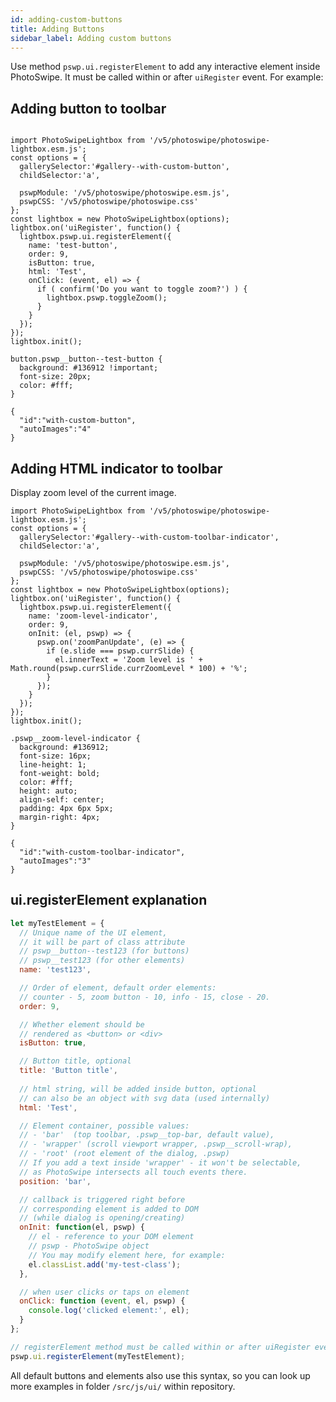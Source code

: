 ```yaml
---
id: adding-custom-buttons
title: Adding Buttons
sidebar_label: Adding custom buttons
---
```


Use method `pswp.ui.registerElement` to add any interactive element inside PhotoSwipe. It must be called within or after `uiRegister` event. For example:

## Adding button to toolbar

<!-- PhotoSwipe example block START -->
<div class="pswp-example">

```pswp_example js

import PhotoSwipeLightbox from '/v5/photoswipe/photoswipe-lightbox.esm.js';
const options = {
  gallerySelector:'#gallery--with-custom-button',
  childSelector:'a',
  
  pswpModule: '/v5/photoswipe/photoswipe.esm.js',
  pswpCSS: '/v5/photoswipe/photoswipe.css'
};
const lightbox = new PhotoSwipeLightbox(options);
lightbox.on('uiRegister', function() {
  lightbox.pswp.ui.registerElement({
    name: 'test-button',
    order: 9,
    isButton: true,
    html: 'Test',
    onClick: (event, el) => {
      if ( confirm('Do you want to toggle zoom?') ) {
        lightbox.pswp.toggleZoom();
      }
    }
  });
});
lightbox.init();

```

```pswp_example css
button.pswp__button--test-button {
  background: #136912 !important;
  font-size: 20px;
  color: #fff;
}
```



```pswp_example gallery
{ 
  "id":"with-custom-button",
  "autoImages":"4"
}
```

</div> 
<!-- PhotoSwipe example block END -->


## Adding HTML indicator to toolbar

Display zoom level of the current image.

<!-- PhotoSwipe example block START -->
<div class="pswp-example">

```pswp_example js
import PhotoSwipeLightbox from '/v5/photoswipe/photoswipe-lightbox.esm.js';
const options = {
  gallerySelector:'#gallery--with-custom-toolbar-indicator',
  childSelector:'a',
  
  pswpModule: '/v5/photoswipe/photoswipe.esm.js',
  pswpCSS: '/v5/photoswipe/photoswipe.css'
};
const lightbox = new PhotoSwipeLightbox(options);
lightbox.on('uiRegister', function() {
  lightbox.pswp.ui.registerElement({
    name: 'zoom-level-indicator',
    order: 9,
    onInit: (el, pswp) => {
      pswp.on('zoomPanUpdate', (e) => {
        if (e.slide === pswp.currSlide) {
          el.innerText = 'Zoom level is ' + Math.round(pswp.currSlide.currZoomLevel * 100) + '%';
        }
      });
    }
  });
});
lightbox.init();
```

```pswp_example css
.pswp__zoom-level-indicator {
  background: #136912;
  font-size: 16px;
  line-height: 1;
  font-weight: bold;
  color: #fff;
  height: auto;
  align-self: center;
  padding: 4px 6px 5px;
  margin-right: 4px;
}
```

```pswp_example gallery
{ 
  "id":"with-custom-toolbar-indicator",
  "autoImages":"3"
}
```

</div> 
<!-- PhotoSwipe example block END -->

## ui.registerElement explanation

```js
let myTestElement = {
  // Unique name of the UI element,
  // it will be part of class attribute
  // pswp__button--test123 (for buttons)
  // pswp__test123 (for other elements)
  name: 'test123',

  // Order of element, default order elements:
  // counter - 5, zoom button - 10, info - 15, close - 20.
  order: 9,

  // Whether element should be 
  // rendered as <button> or <div>
  isButton: true,

  // Button title, optional
  title: 'Button title', 
  
  // html string, will be added inside button, optional
  // can also be an object with svg data (used internally)
  html: 'Test', 

  // Element container, possible values:
  // - 'bar'  (top toolbar, .pswp__top-bar, default value), 
  // - 'wrapper' (scroll viewport wrapper, .pswp__scroll-wrap),
  // - 'root' (root element of the dialog, .pswp) 
  // If you add a text inside 'wrapper' - it won't be selectable,
  // as PhotoSwipe intersects all touch events there.
  position: 'bar',

  // callback is triggered right before 
  // corresponding element is added to DOM
  // (while dialog is opening/creating)
  onInit: function(el, pswp) {
    // el - reference to your DOM element
    // pswp - PhotoSwipe object
    // You may modify element here, for example:
    el.classList.add('my-test-class');
  }, 

  // when user clicks or taps on element
  onClick: function (event, el, pswp) {
    console.log('clicked element:', el);
  }
};

// registerElement method must be called within or after uiRegister event
pswp.ui.registerElement(myTestElement);
```

All default buttons and elements also use this syntax, so you can look up more examples in folder `/src/js/ui/` within repository.